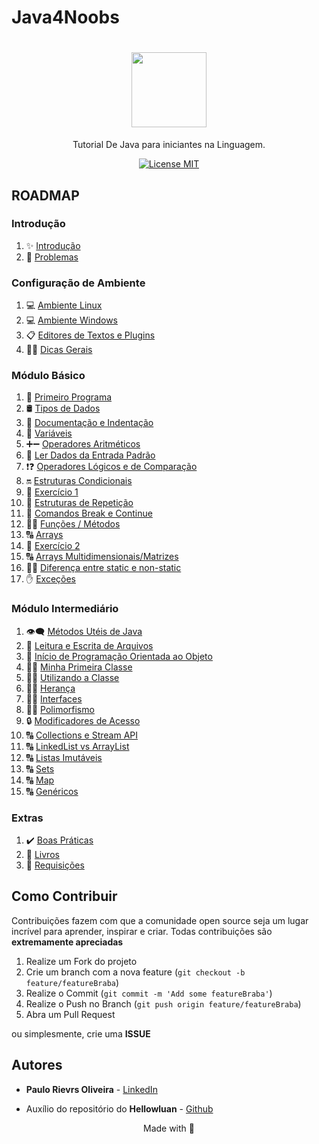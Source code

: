 # Java4Noobs

<h1 align="center">
  <img src="https://cdn.iconscout.com/icon/free/png-256/java-43-569305.png" width="120">
</h1>

<p align="center">Tutorial De Java para iniciantes na Linguagem.</p>

<p align="center">
  <a href="https://opensource.org/licenses/MIT">
    <img src="https://img.shields.io/badge/License-MIT-blue.svg" alt="License MIT">
  </a>
</p>

## ROADMAP

### Introdução

1. ✨ [Introdução](/1%20-%20Introdu%C3%A7%C3%A3o/1.1-Introdu%C3%A7%C3%A3o.md)
2. 🚩 [Problemas](/1%20-%20Introdu%C3%A7%C3%A3o/1.2-Problemas.md)

### Configuração de Ambiente

1. 💻 [Ambiente Linux](/2%20-%20Ambiente/2.1-Ambiente-Linux.md)
2. 💻 [Ambiente Windows](/2%20-%20Ambiente/2.1-Ambiente-Windows.md)
3. 📋 [Editores de Textos e Plugins](/2%20-%20Ambiente/2.2-Editor-de-Texto.md)
4. 💁‍♂️ [Dicas Gerais](/2%20-%20Ambiente/2.3-Dicas-Gerais.md)

### Módulo Básico

1. 🥇 [Primeiro Programa](/3%20-%20B%C3%A1sico/01-Primeiro-Programa.md)
2. 🛢️ [Tipos de Dados](/3%20-%20B%C3%A1sico/02-Tipos-De-Dados.md)
3. 📄 [Documentação e Indentação](/3%20-%20B%C3%A1sico/03-Documenta%C3%A7%C3%A3o-Identa%C3%A7%C3%A3o.md)
4. 🚦 [Variáveis](/3%20-%20B%C3%A1sico/04-Variaveis.md)
5. ➕➖ [Operadores Aritméticos](/3%20-%20B%C3%A1sico/05-OperadoresMatematicos.md)
6. 🎹 [Ler Dados da Entrada Padrão](/3%20-%20B%C3%A1sico/06-LendoDadosDaEntradaPadrao.md)
7. ❗❓ [Operadores Lógicos e de Comparação](/3%20-%20B%C3%A1sico/07-OperadoresLogicos-e-Comparacao.md)
8. 🔛 [Estruturas Condicionais](/3%20-%20B%C3%A1sico/08-EstruturasCondicionais.md)
9. 📝 [Exercício 1](/3%20-%20B%C3%A1sico/09-Exercicio1.md)
10. 🔄 [Estruturas de Repetição](/3%20-%20B%C3%A1sico/10-EstruturasDeRepeticao.md)
11. 🔄 [Comandos Break e Continue](/3%20-%20B%C3%A1sico/11-Break-Continue.md)
12. 🏃‍♂ [Funções / Métodos](/3%20-%20B%C3%A1sico/12-Funcoes-Metodos.md)
13. 🔠 [Arrays](/3%20-%20B%C3%A1sico/13-Arrays.md)
14. 📝 [Exercício 2](/3%20-%20B%C3%A1sico/14-Exercico2.md)
15. 🔠 [Arrays Multidimensionais/Matrizes](/3%20-%20B%C3%A1sico/15-Matrizes.md)
16. 🏃‍♂ [Diferença entre static e non-static](/3%20-%20B%C3%A1sico/16-Diferencas-Static-nonStatic.md)
17. ✋ [Exceções](/3%20-%20B%C3%A1sico/17-Excecoes.md)

### Módulo Intermediário

1. 👁️‍🗨️ [Métodos Utéis de Java](/4%20-%20Intermedi%C3%A1rio/01-MetodosUteis.md)
2. 📂 [Leitura e Escrita de Arquivos](/4%20-%20Intermedi%C3%A1rio/02-LeituraDeArquivo.md)
3. 🤖 [Início de Programação Orientada ao Objeto](/4%20-%20Intermedi%C3%A1rio/03-InicioPOO.md)
4. 👨‍🏫 [Minha Primeira Classe](/4%20-%20Intermedi%C3%A1rio/04-PrimeiraClasse.md)
5. 👨‍🏫 [Utilizando a Classe](/4%20-%20Intermedi%C3%A1rio/05-Utilizando-Classe.md)
6. 👨‍🏫 [Herança](4%20-%20Intermedi%C3%A1rio/06-Heranca.md) 
7. 👨‍🏫 [Interfaces](/4%20-%20Intermedi%C3%A1rio/07-Interfaces.md)
8. 👨‍🏫 [Polimorfismo](/4%20-%20Intermedi%C3%A1rio/08-Polimorfismo.md)
9. 🔒 [Modificadores de Acesso](/4%20-%20Intermedi%C3%A1rio/09-ModificadoresDeAcesso.md)
10. 🔠 [Collections e Stream API](/4%20-%20Intermedi%C3%A1rio/10-Collections-e-Stream.md)
11. 🔠 [LinkedList vs ArrayList](/4%20-%20Intermedi%C3%A1rio/11-LinkedList-vs-ArrayList.md)
12. 🔠 [Listas Imutáveis](/4%20-%20Intermedi%C3%A1rio/12-Listas-imutaveis.md)
13. 🔠 [Sets](/4%20-%20Intermedi%C3%A1rio/13-Sets.md)
14. 🔠 [Map](/4%20-%20Intermedi%C3%A1rio/14-Map.md)
15. 🔠 [Genéricos](/4%20-%20Intermedi%C3%A1rio/15-Genericos.md)

### Extras

1. ✔️ [Boas Práticas](/Extras/BoasPraticas.md)
2. 📖 [Livros](/Extras/Livros.md)
3. 🛄 [Requisições](/Extras/Requisicoes.md)

## Como Contribuir

Contribuições fazem com que a comunidade open source seja um lugar incrível para aprender, inspirar e criar. Todas contribuições
são **extremamente apreciadas**

1. Realize um Fork do projeto
2. Crie um branch com a nova feature (`git checkout -b feature/featureBraba`)
7. Realize o Commit (`git commit -m 'Add some featureBraba'`)
8. Realize o Push no Branch (`git push origin feature/featureBraba`)
9. Abra um Pull Request

ou simplesmente, crie uma **ISSUE**

## Autores

- **Paulo Rievrs Oliveira** - [LinkedIn](https://www.linkedin.com/in/paulo-rievrs/)

- Auxílio do repositório do **Hellowluan** - [Github](https://github.com/hellowluan)

<p align="center">Made with 💜</p>
